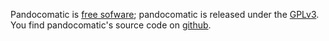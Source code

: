 Pandocomatic is [free sofware](https://www.gnu.org/philosophy/free-sw.en.html); pandocomatic
is released under the [GPLv3](https://www.gnu.org/licenses/gpl-3.0.en.html).
You find pandocomatic's source code on [github](https://github.com/htdebeer/pandocomatic).

